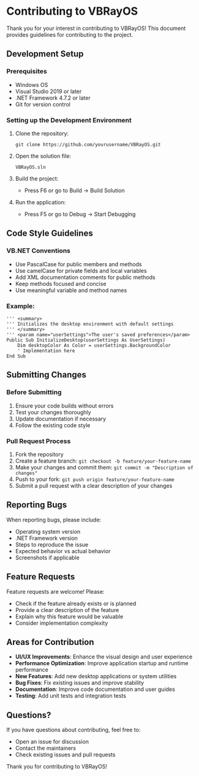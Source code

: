 # Contributing to VBRayOS

Thank you for your interest in contributing to VBRayOS! This document provides guidelines for contributing to the project.

## Development Setup

### Prerequisites
- Windows OS
- Visual Studio 2019 or later
- .NET Framework 4.7.2 or later
- Git for version control

### Setting up the Development Environment

1. Clone the repository:
   ```
   git clone https://github.com/yourusername/VBRayOS.git
   ```

2. Open the solution file:
   ```
   VBRayOS.sln
   ```

3. Build the project:
   - Press F6 or go to Build → Build Solution

4. Run the application:
   - Press F5 or go to Debug → Start Debugging

## Code Style Guidelines

### VB.NET Conventions
- Use PascalCase for public members and methods
- Use camelCase for private fields and local variables
- Add XML documentation comments for public methods
- Keep methods focused and concise
- Use meaningful variable and method names

### Example:
```vb.net
''' <summary>
''' Initializes the desktop environment with default settings
''' </summary>
''' <param name="userSettings">The user's saved preferences</param>
Public Sub InitializeDesktop(userSettings As UserSettings)
    Dim desktopColor As Color = userSettings.BackgroundColor
    ' Implementation here
End Sub
```

## Submitting Changes

### Before Submitting
1. Ensure your code builds without errors
2. Test your changes thoroughly
3. Update documentation if necessary
4. Follow the existing code style

### Pull Request Process
1. Fork the repository
2. Create a feature branch: `git checkout -b feature/your-feature-name`
3. Make your changes and commit them: `git commit -m "Description of changes"`
4. Push to your fork: `git push origin feature/your-feature-name`
5. Submit a pull request with a clear description of your changes

## Reporting Bugs

When reporting bugs, please include:
- Operating system version
- .NET Framework version
- Steps to reproduce the issue
- Expected behavior vs actual behavior
- Screenshots if applicable

## Feature Requests

Feature requests are welcome! Please:
- Check if the feature already exists or is planned
- Provide a clear description of the feature
- Explain why this feature would be valuable
- Consider implementation complexity

## Areas for Contribution

- **UI/UX Improvements**: Enhance the visual design and user experience
- **Performance Optimization**: Improve application startup and runtime performance
- **New Features**: Add new desktop applications or system utilities
- **Bug Fixes**: Fix existing issues and improve stability
- **Documentation**: Improve code documentation and user guides
- **Testing**: Add unit tests and integration tests

## Questions?

If you have questions about contributing, feel free to:
- Open an issue for discussion
- Contact the maintainers
- Check existing issues and pull requests

Thank you for contributing to VBRayOS!
